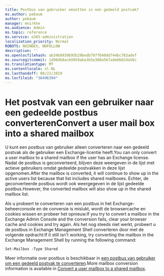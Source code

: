 ```yaml
---
title: Postbus van gebruiker omzetten in een gedeeld postvak?
ms.author: pebaum
author: pebaum
manager: mnirkhe
ms.audience: Admin
ms.topic: reference
ms.service: o365-administration
localization_priority: Normal
ROBOTS: NOINDEX, NOFOLLOW
description: ''
ms.openlocfilehash: ab34b8939b95b29bedb797f640dd744bc783adef
ms.sourcegitcommit: 1d98db8acb9959aba3b5e308a567ade6b62da56c
ms.translationtype: MT
ms.contentlocale: nl-NL
ms.lasthandoff: 08/22/2019
ms.locfileid: "36496394"
---
```

# <a name="convert-a-user-mail-box-into-a-shared-mailbox"></a><span data-ttu-id="ee5a0-102">Het postvak van een gebruiker naar een gedeelde postbus converteren</span><span class="sxs-lookup"><span data-stu-id="ee5a0-102">Convert a user mail box into a shared mailbox</span></span>

<span data-ttu-id="ee5a0-103">U kunt een postbus van gebruiker alleen converteren naar een gedeeld postvak als de gebruiker een Exchange-licentie heeft.</span><span class="sxs-lookup"><span data-stu-id="ee5a0-103">You can only convert a user mailbox to a shared mailbox if the user has an Exchange license.</span></span> <span data-ttu-id="ee5a0-104">Nadat de postbus is geconverteerd, blijven deze weergeven in de lijst met actieve gebruikers omdat gedeelde postvakken in deze lijst opgenomen.</span><span class="sxs-lookup"><span data-stu-id="ee5a0-104">After the mailbox is converted, it will continue to show up in the active users list because that list includes shared mailboxes.</span></span> <span data-ttu-id="ee5a0-105">Echter, de geconverteerde postbus wordt ook weergegeven in de lijst gedeelde postbus.</span><span class="sxs-lookup"><span data-stu-id="ee5a0-105">However, the converted mailbox will also show up in the shared mailbox list.</span></span> 
  
<span data-ttu-id="ee5a0-106">Als u probeert te converteren van een postbus in het Exchange-beheerconsole en de conversie is mislukt, wordt de browsercache en cookies wissen en probeer het opnieuw.</span><span class="sxs-lookup"><span data-stu-id="ee5a0-106">If you try to convert a mailbox in the Exchange Admin Console and the conversion fails, clear your browser cache and cookies and try again.</span></span> <span data-ttu-id="ee5a0-107">Als het nog steeds niet werkt, probeert u de postbus in Exchange Management Shell converteren door met de volgende opdracht:</span><span class="sxs-lookup"><span data-stu-id="ee5a0-107">If it still isn't working, try converting the mailbox in the Exchange Management Shell by running the following command:</span></span>
  
```
Set-Mailbox -Type Shared
```

<span data-ttu-id="ee5a0-108">Meer informatie over postbus is beschikbaar in [een postbus van gebruiker om een gedeeld postvak te converteren](https://docs.microsoft.com/office365/admin/email/convert-user-mailbox-to-shared-mailbox).</span><span class="sxs-lookup"><span data-stu-id="ee5a0-108">More mailbox conversion information is available in [Convert a user mailbox to a shared mailbox](https://docs.microsoft.com/office365/admin/email/convert-user-mailbox-to-shared-mailbox).</span></span>
  
